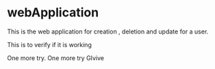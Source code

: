 # webApplication

This is the web application for creation , deletion and update for a user.

This is to verify if it is working

One more try. One more try
GIvive
